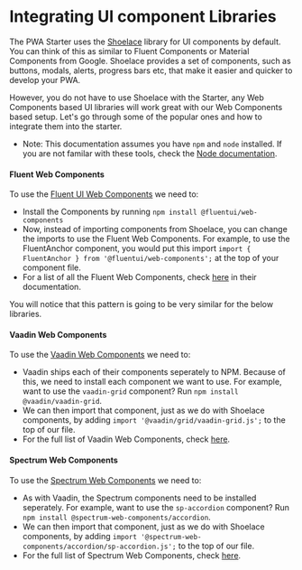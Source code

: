 # Integrating UI component Libraries

The PWA Starter uses the [Shoelace](https://shoelace.style/) library for UI components by default. You can think of this as similar to Fluent Components or Material Components from Google. Shoelace provides a set of components, such as buttons, modals, alerts, progress bars etc, that make it easier and quicker to develop your PWA. 

However, you do not have to use Shoelace with the Starter, any Web Components based UI libraries will work great with our Web Components based setup. Let's go through some of the popular ones and how to integrate them into the starter.

* Note: This documentation assumes you have `npm` and `node` installed. If you are not familar with these tools, check the [Node documentation](https://nodejs.org/en/).


#### Fluent Web Components

To use the [Fluent UI Web Components](https://github.com/microsoft/fluentui/tree/master/packages/web-components) we need to:

- Install the Components by running `npm install @fluentui/web-components` 
- Now, instead of importing components from Shoelace, you can change the imports to use the Fluent Web Components.    For example, to use the FluentAnchor component, you would put this import `import { FluentAnchor } from '@fluentui/web-components';` at the top of your component file.
- For a list of all the Fluent Web Components, check [here](https://docs.microsoft.com/en-us/fluent-ui/web-components/components/overview) in their documentation.

You will notice that this pattern is going to be very similar for the below libraries.

#### Vaadin Web Components
To use the [Vaadin Web Components](https://github.com/vaadin/web-components) we need to:

- Vaadin ships each of their components seperately to NPM. Because of this, we need to install each component we want to use. For example, want to use the `vaadin-grid` component? Run `npm install @vaadin/vaadin-grid`.
- We can then import that component, just as we do with Shoelace components, by adding `import '@vaadin/grid/vaadin-grid.js';` to the top of our file.
- For the full list of Vaadin Web Components, check [here](https://github.com/vaadin/web-components#core-components).

#### Spectrum Web Components
To use the [Spectrum Web Components](https://opensource.adobe.com/spectrum-web-components/getting-started/) we need to: 

- As with Vaadin, the Spectrum components need to be installed seperately. For example, want to use the `sp-accordion` component? Run `npm install @spectrum-web-components/accordion`.
- We can then import that component, just as we do with Shoelace components, by adding `import '@spectrum-web-components/accordion/sp-accordion.js';` to the top of our file.
- For the full list of Spectrum Web Components, check [here](https://github.com/vaadin/web-components#core-components).
